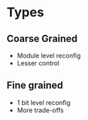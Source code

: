 # Types
## Coarse Grained
- Module level reconfig
- Lesser control
## Fine grained
- 1 bit level reconfig
- More trade-offs
